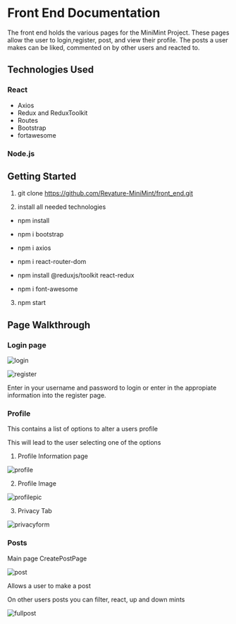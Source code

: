# Front End Documentation
The front end holds the various pages for the MiniMint Project. These pages allow the user to login,register, post, and view their profile. The posts a user makes can be liked, commented on by other users and reacted to.

## Technologies Used
### React
- Axios
- Redux and ReduxToolkit
- Routes
- Bootstrap
- fortawesome
### Node.js
## Getting Started
1. git clone https://github.com/Revature-MiniMint/front_end.git

2. install all needed technologies
- npm install

- npm i bootstrap

- npm i axios

- npm i react-router-dom

- npm install @reduxjs/toolkit react-redux

- npm i font-awesome

3. npm start

## Page Walkthrough 

### Login page

![login](https://user-images.githubusercontent.com/92759345/148290803-55215119-df39-4b17-8b59-0c97db0e65de.PNG)


![register](https://user-images.githubusercontent.com/92759345/148290847-66aa4710-a44e-49cf-bd50-d4289ac33028.PNG)


Enter in your username and password to login or enter in the appropiate information into the register page.

### Profile 

This contains a list of options to alter a users profile


This will lead to the user selecting one of the options

1. Profile Information page 

![profile](https://user-images.githubusercontent.com/92759345/148292425-0c45e4a5-46b4-4b2b-ac6c-27cf272caf44.PNG)


2. Profile Image 

![profilepic](https://user-images.githubusercontent.com/92759345/148291268-10c6dc64-4465-4aad-8ea4-d845f50a7ae2.PNG)


3. Privacy Tab

![privacyform](https://user-images.githubusercontent.com/92759345/148291127-7bff3f75-eb2c-4dbb-9ddf-fc1a31cb309d.PNG)


### Posts

Main page CreatePostPage

![post](https://user-images.githubusercontent.com/92759345/148291809-c19eda34-3c96-497e-9ac2-cb89e3c813ab.PNG)


Allows a user to make a post


On other users posts you can filter, react, up and down mints

![fullpost](https://user-images.githubusercontent.com/92759345/148291818-ef362ff3-6248-4a3e-9c89-c9d5e3810839.PNG)









